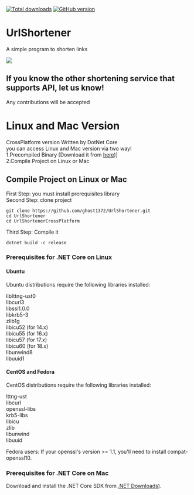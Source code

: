 [![Total downloads](https://img.shields.io/github/downloads/ghost1372/UrlShortener/total.svg)](https://github.com/ghost1372/UrlShortener/releases)
[![GitHub version](https://badge.fury.io/gh/ghost1372%2FUrlShortener.svg)](https://badge.fury.io/gh/ghost1372%2FUrlShortener)

# UrlShortener
A simple program to shorten links

![](https://file.soft98.ir/uploads/mahdi72/2018/10/26_10-zxc.png)


## If you know the other shortening service that supports API, let us know!

Any contributions will be accepted

# Linux and Mac Version
CrossPlatform version Written by DotNet Core<br>
you can access Linux and Mac version via two way!<br>
1.Precompiled Binary [Download it from [here](https://github.com/ghost1372/UrlShortener/releases))]<br>
2.Compile Project on Linux or Mac
## Compile Project on Linux or Mac
First Step: you must install prerequisites library<br>
Second Step: clone project
```
git clone https://github.com/ghost1372/UrlShortener.git
cd UrlShortener
cd UrlShortenerCrossPlatform
```
Third Step: Compile it
```
dotnet build -c release
```


### Prerequisites for .NET Core on Linux
#### Ubuntu
Ubuntu distributions require the following libraries installed:<br>

liblttng-ust0<br>
libcurl3<br>
libssl1.0.0<br>
libkrb5-3<br>
zlib1g<br>
libicu52 (for 14.x)<br>
libicu55 (for 16.x)<br>
libicu57 (for 17.x)<br>
libicu60 (for 18.x)<br>
libunwind8<br>
libuuid1<br>

#### CentOS and Fedora
CentOS distributions require the following libraries installed:<br>

lttng-ust<br>
libcurl<br>
openssl-libs<br>
krb5-libs<br>
libicu<br>
zlib<br>
libunwind<br>
libuuid<br>

Fedora users: If your openssl's version >= 1.1, you'll need to install compat-openssl10.

### Prerequisites for .NET Core on Mac
Download and install the .NET Core SDK from [.NET Downloads](https://www.microsoft.com/net/download/core)).


